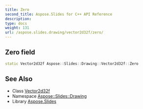 ```yaml
---
title: Zero
second_title: Aspose.Slides for C++ API Reference
description: 
type: docs
weight: 131
url: /aspose.slides.drawing/vector2d32f/zero/
---
```

## Zero field




```cpp
static Vector2d32f Aspose::Slides::Drawing::Vector2d32f::Zero
```

## See Also

* Class [Vector2d32f](../)
* Namespace [Aspose::Slides::Drawing](../../)
* Library [Aspose.Slides](../../../)